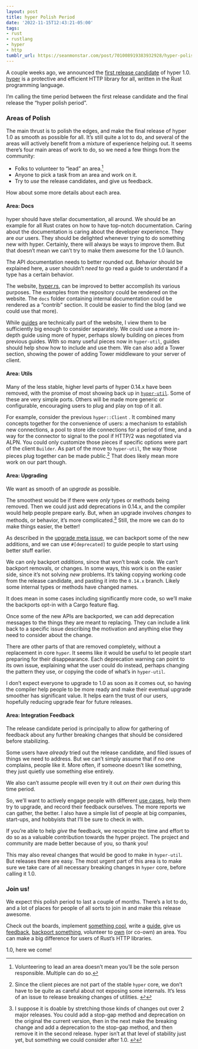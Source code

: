 ```yaml
---
layout: post
title: hyper Polish Period
date: '2022-11-15T12:43:21-05:00'
tags:
- rust
- rustlang
- hyper
- http
tumblr_url: https://seanmonstar.com/post/701008919383932928/hyper-polish-period
---
```

A couple weeks ago, we announced the [first release candidate](https://seanmonstar.com/blog/hyper-v100-rc1/) of hyper 1.0. [hyper](https://hyper.rs) is a protective and efficient HTTP library for all, written in the Rust programming language.

I’m calling the time period between the first release candidate and the final release the “hyper polish period”.

### Areas of Polish

The main thrust is to polish the edges, and make the final release of hyper 1.0 as smooth as possible for all. It’s still quite a lot to do, and several of the areas will actively benefit from a mixture of experience helping out. It seems there’s four main areas of work to do, so we need a few things from the community:

- Folks to volunteer to “lead” an area.[^1]
- Anyone to pick a task from an area and work on it.
- Try to _use_ the release candidates, and give us feedback.

How about some more details about each area.

#### Area: Docs

hyper should have stellar documentation, all around. We should be an example for all Rust crates on how to have top-notch documentation. Caring about the documentation is caring about the developer experience. They are _our_ users. They should be delighted whenever trying to do something new with hyper. Certainly, there will always be ways to improve them. But that doesn’t mean we can’t try to make them awesome for the 1.0 launch.

The API documentation needs to better rounded out. Behavior should be explained here, a user shouldn’t _need_ to go read a guide to understand if a type has a certain behavior.

The website, [hyper.rs](https://hyper.rs), can be improved to better accomplish its various purposes. The examples from the repository could be rendered on the website. The `docs` folder containing internal documentation could be rendered as a “contrib” section. It could be easier to find the blog (and we could use that more).

While [guides](https://hyper.rs/guides) are technically part of the website, I view them to be sufficiently big enough to consider separately. We could use a more in-depth guide using more of hyper, perhaps slowly building on pieces from previous guides. WIth so many useful pieces now in `hyper-util`, guides should help show how to include and use them. We can also add a Tower section, showing the power of adding Tower middleware to your server of client.

#### Area: Utils

Many of the less stable, higher level parts of hyper 0.14.x have been removed, with the promise of most showing back up in [`hyper-util`](https://github.com/hyperium/hyper-util). Some of these are very simple ports. Others will be made more generic or configurable, encouraging users to plug and play on top of it all.

For example, consider the previous `hyper::Client` . It combined many concepts together for the convenience of users: a mechanism to establish new connections, a pool to store idle connections for a period of time, and a way for the connector to signal to the pool if HTTP/2 was negotiated via ALPN. You could only customize those pieces if specific options were part of the client `Builder`. As part of the move to `hyper-util`, the way those pieces plug together can be made public.[^2] That does likely mean more work on our part though.

#### Area: Upgrading

We want as smooth of an _upgrade_ as possible.

The smoothest would be if there were _only_ types or methods being removed. Then we could just add deprecations in 0.14.x, and the compiler would help people prepare early. But, when an upgrade involves _changes_ to methods, or behavior, it’s more complicated.[^3] Still, the more we can do to make things easier, the better!

As described in the [upgrade meta issue](https://github.com/hyperium/hyper/issues/3052), we can backport some of the new additions, and we can use `#[deprecated]` to guide people to start using better stuff earlier.

We can only backport _additions_, since that won’t break code. We can’t backport removals, or changes. In some ways, this work is on the easier side, since it’s not solving _new_ problems. It’s taking copying working code from the release candidate, and pasting it into the `0.14.x` branch. Likely some internal types or methods have changed names.

It does mean in some cases including significantly more code, so we’ll make the backports opt-in with a Cargo feature flag.

Once some of the new APIs are backported, we can add deprecation messages to the things they are meant to replacing. They can include a link back to a specific issue describing the motivation and anything else they need to consider about the change.

There are other parts of that are removed completely, without a replacement in core `hyper`. It seems like it would be useful to let people start preparing for their disappearance. Each deprecation warning can point to its own issue, explaining what the user could do instead, perhaps changing the pattern they use, or copying the code of what’s in `hyper-util`.

I don’t expect everyone to upgrade to 1.0 as soon as it comes out, so having the compiler help people to be more ready and make their eventual upgrade smoother has significant value. It helps earn the trust of our users, hopefully reducing upgrade fear for future releases.

#### Area: Integration Feedback

The release candidate period is principally to allow for gathering of feedback about any further breaking changes that should be considered before stabilizing.

Some users have _already_ tried out the release candidate, and filed issues of things we need to address. But we can’t simply assume that if no one complains, people like it. More often, if someone doesn’t like something, they just quietly use something else entirely.

We also can’t assume people will even try it out _on their own_ during this time period.

So, we’ll want to actively engage people with different [use cases](https://github.com/hyperium/hyper/blob/v1.0.0-rc.1/docs/VISION.md#use-cases), help them try to upgrade, and record their feedback ourselves. The more reports we can gather, the better. I also have a simple list of people at big companies, start-ups, and hobbyists that I’ll be sure to check in with.

If you’re able to help _give_ the feedback, we recognize the time and effort to do so as a valuable contribution towards the hyper project. The project and community are made better because of you, so thank you!

This may also reveal changes that would be good to make in `hyper-util`. But releases there are easy. The most urgent part of this area is to make sure we take care of all necessary breaking changes in `hyper` core, before calling it 1.0.

### Join us!

We expect this polish period to last a couple of months. There’s a lot to do, and a lot of places for people of all sorts to join in and make this release awesome.

Check out the boards, implement [something cool](https://github.com/orgs/hyperium/projects/1/views/7), write a [guide](https://github.com/orgs/hyperium/projects/1/views/8), give us [feedback](https://github.com/hyperium/hyper/issues), [backport something](https://github.com/orgs/hyperium/projects/1/views/9), volunteer to [own](https://discord.gg/kkwpueZ) (or co-own) an area. You can make a big difference for users of Rust’s HTTP libraries.

1.0, here we come!



[^1]: Volunteering to lead an area doesn’t mean you’ll be the sole person responsible. Multiple can do so.

[^2]: Since the client pieces are not part of the stable `hyper` core, we don’t have to be quite as careful about not exposing some internals. It’s less of an issue to release breaking changes of utilities.&nbsp;[↩︎](#fnref:2)

[^3]: I suppose it is doable by stretching those kinds of changes out over 2 major releases. You could add a stop-gap method and deprecation on the original the current version, then in the next make the breaking change and add a deprecation to the stop-gap method, and then remove it in the second release. hyper isn’t at that level of stability just yet, but something we could consider after 1.0.&nbsp;[↩︎](#fnref:3)

